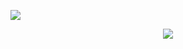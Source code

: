 ![](https://komarev.com/ghpvc/?username=konigcorpse&color=738E63&base=2376&label=Profile+views+♡)

<p align=center> <img src=https://media.discordapp.net/attachments/1030863249845002251/1256602495736614912/Untitled435_20240629202932.png?ex=66815dc5&is=66800c45&hm=0affa2d361b7e60186d3d9ff8b499e67a5f5c15472f8e9e5b5ad761c74e89f6a&=&format=webp&quality=lossless&width=264&height=350>
